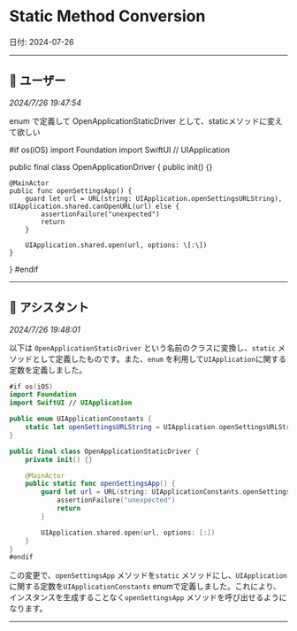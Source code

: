 # Static Method Conversion

日付: 2024-07-26

---

## 👤 ユーザー
*2024/7/26 19:47:54*

enum で定義して OpenApplicationStaticDriver として、staticメソッドに変えて欲しい

#if os(iOS)
import Foundation
import SwiftUI // UIApplication

public final class OpenApplicationDriver {
    public init() {}

    @MainActor
    public func openSettingsApp() {
        guard let url = URL(string: UIApplication.openSettingsURLString), UIApplication.shared.canOpenURL(url) else {
            assertionFailure("unexpected")
            return
        }

        UIApplication.shared.open(url, options: \[:\])
    }
}
#endif

---

## 🤖 アシスタント
*2024/7/26 19:48:01*

以下は `OpenApplicationStaticDriver` という名前のクラスに変換し、`static` メソッドとして定義したものです。また、`enum` を利用して`UIApplication`に関する定数を定義しました。

```swift
#if os(iOS)
import Foundation
import SwiftUI // UIApplication

public enum UIApplicationConstants {
    static let openSettingsURLString = UIApplication.openSettingsURLString
}

public final class OpenApplicationStaticDriver {
    private init() {}

    @MainActor
    public static func openSettingsApp() {
        guard let url = URL(string: UIApplicationConstants.openSettingsURLString), UIApplication.shared.canOpenURL(url) else {
            assertionFailure("unexpected")
            return
        }

        UIApplication.shared.open(url, options: [:])
    }
}
#endif
```

この変更で、`openSettingsApp` メソッドを`static` メソッドにし、`UIApplication` に関する定数を`UIApplicationConstants` enumで定義しました。これにより、インスタンスを生成することなく`openSettingsApp` メソッドを呼び出せるようになります。

---
